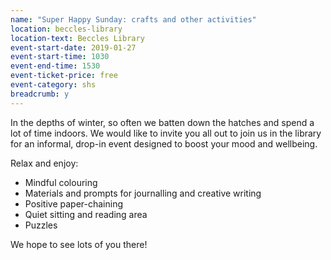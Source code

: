 ```yaml
---
name: "Super Happy Sunday: crafts and other activities"
location: beccles-library
location-text: Beccles Library
event-start-date: 2019-01-27
event-start-time: 1030
event-end-time: 1530
event-ticket-price: free
event-category: shs
breadcrumb: y
---
```


In the depths of winter, so often we batten down the hatches and spend a lot of time indoors. We would like to invite you all out to join us in the library for an informal, drop-in event designed to boost your mood and wellbeing.

Relax and enjoy:

- Mindful colouring
- Materials and prompts for journalling and creative writing
- Positive paper-chaining
- Quiet sitting and reading area
- Puzzles

We hope to see lots of you there!
